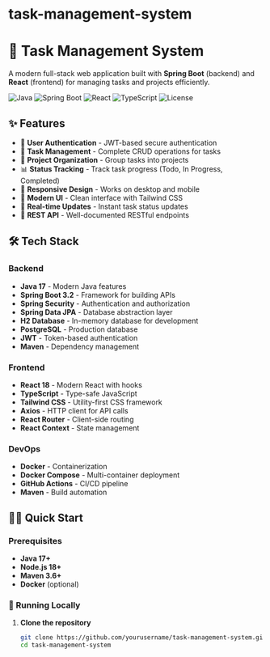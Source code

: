 # task-management-system
# 🚀 Task Management System

A modern full-stack web application built with **Spring Boot** (backend) and **React** (frontend) for managing tasks and projects efficiently.

![Java](https://img.shields.io/badge/Java-17-orange)
![Spring Boot](https://img.shields.io/badge/Spring%20Boot-3.2-brightgreen)
![React](https://img.shields.io/badge/React-18-blue)
![TypeScript](https://img.shields.io/badge/TypeScript-4.9-blue)
![License](https://img.shields.io/badge/License-MIT-yellow.svg)

## ✨ Features

- 🔐 **User Authentication** - JWT-based secure authentication
- 📝 **Task Management** - Complete CRUD operations for tasks
- 📁 **Project Organization** - Group tasks into projects
- 📊 **Status Tracking** - Track task progress (Todo, In Progress, Completed)
- 📱 **Responsive Design** - Works on desktop and mobile
- 🎨 **Modern UI** - Clean interface with Tailwind CSS
- 🔄 **Real-time Updates** - Instant task status updates
- 🚀 **REST API** - Well-documented RESTful endpoints

## 🛠️ Tech Stack

### Backend
- **Java 17** - Modern Java features
- **Spring Boot 3.2** - Framework for building APIs
- **Spring Security** - Authentication and authorization
- **Spring Data JPA** - Database abstraction layer
- **H2 Database** - In-memory database for development
- **PostgreSQL** - Production database
- **JWT** - Token-based authentication
- **Maven** - Dependency management

### Frontend
- **React 18** - Modern React with hooks
- **TypeScript** - Type-safe JavaScript
- **Tailwind CSS** - Utility-first CSS framework
- **Axios** - HTTP client for API calls
- **React Router** - Client-side routing
- **React Context** - State management

### DevOps
- **Docker** - Containerization
- **Docker Compose** - Multi-container deployment
- **GitHub Actions** - CI/CD pipeline
- **Maven** - Build automation

## 🏃‍♂️ Quick Start

### Prerequisites
- **Java 17+**
- **Node.js 18+**
- **Maven 3.6+**
- **Docker** (optional)

### 🚀 Running Locally

1. **Clone the repository**
   ```bash
   git clone https://github.com/yourusername/task-management-system.git
   cd task-management-system
